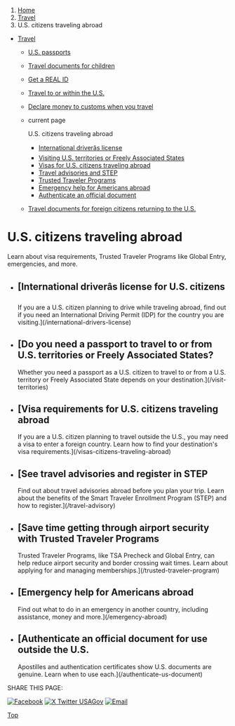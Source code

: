 1. [Home](/)
2. [Travel](/travel)
3. U.S. citizens traveling abroad

* [Travel](/travel)
  + [U.S. passports](/passport)
  + [Travel documents for children](/travel-documents-children)
  + [Get a REAL ID](/real-id)
  + [Travel to or within the U.S.](/travel-to-within-us)
  + [Declare money to customs when you travel](/travel-money)
  + current page

    U.S. citizens traveling abroad

    - [International driverâs license](/international-drivers-license)
    - [Visiting U.S. territories or Freely Associated States](/visit-territories)
    - [Visas for U.S. citizens traveling abroad](/visas-citizens-traveling-abroad)
    - [Travel advisories and STEP](/travel-advisory)
    - [Trusted Traveler Programs](/trusted-traveler-program)
    - [Emergency help for Americans abroad](/emergency-abroad)
    - [Authenticate an official document](/authenticate-us-document)
  + [Travel documents for foreign citizens returning to the U.S.](/travel-documents-foreign-citizens)

U.S. citizens traveling abroad
==============================

Learn about visa requirements, Trusted Traveler Programs like Global Entry, emergencies, and more.

* [International driverâs license for U.S. citizens
  --------------------------------------------------

  If you are a U.S. citizen planning to drive while traveling abroad, find out if you need an International Driving Permit (IDP) for the country you are visiting.](/international-drivers-license)
* [Do you need a passport to travel to or from U.S. territories or Freely Associated States?
  -----------------------------------------------------------------------------------------

  Whether you need a passport as a U.S. citizen to travel to or from a U.S. territory or Freely Associated State depends on your destination.](/visit-territories)
* [Visa requirements for U.S. citizens traveling abroad
  ----------------------------------------------------

  If you are a U.S. citizen planning to travel outside the U.S., you may need a visa to enter a foreign country. Learn how to find your destination's visa requirements.](/visas-citizens-traveling-abroad)
* [See travel advisories and register in STEP
  ------------------------------------------

  Find out about travel advisories abroad before you plan your trip. Learn about the benefits of the Smart Traveler Enrollment Program (STEP) and how to register.](/travel-advisory)
* [Save time getting through airport security with Trusted Traveler Programs
  -------------------------------------------------------------------------

  Trusted Traveler Programs, like TSA Precheck and Global Entry, can help reduce airport security and border crossing wait times. Learn about applying for and managing memberships.](/trusted-traveler-program)
* [Emergency help for Americans abroad
  -----------------------------------

  Find out what to do in an emergency in another country, including assistance, money and more.](/emergency-abroad)
* [Authenticate an official document for use outside the U.S.
  ----------------------------------------------------------

  Apostilles and authentication certificates show U.S. documents are genuine. Learn when to use each.](/authenticate-us-document)

SHARE THIS PAGE:

[![Facebook](/themes/custom/usagov/images/social-media-icons/Facebook_Icon.svg)](https://www.facebook.com/sharer/sharer.php?u=https://www.usa.gov/travel-abroad&v=3)
[![X Twitter USAGov](/themes/custom/usagov/images/social-media-icons/X_Twitter_Icon.svg?version=2)](https://twitter.com/intent/tweet?source=webclient&text=https://www.usa.gov/travel-abroad)
[![Email](/themes/custom/usagov/images/social-media-icons/Email_Icon.svg?version=2)](mailto:?subject=https://www.usa.gov/travel-abroad)

[Top](#main-content)